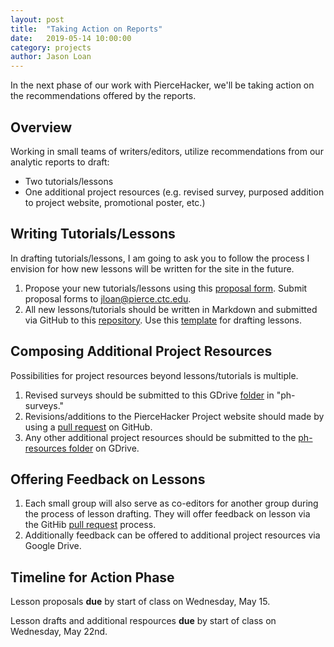 ```yaml
---
layout: post
title:  "Taking Action on Reports" 
date:   2019-05-14 10:00:00
category: projects
author: Jason Loan 
---
```

In the next phase of our work with PierceHacker, we'll be taking action on the recommendations offered by the reports.

## Overview

Working in small teams of writers/editors, utilize recommendations from our analytic reports to draft:

* Two tutorials/lessons
* One additional project resources (e.g. revised survey, purposed addition to project website, promotional poster, etc.)

## Writing Tutorials/Lessons

In drafting tutorials/lessons, I am going to ask you to follow the process I envision for how new lessons will be written for the site in the future.

1. Propose your new tutorials/lessons using this [proposal form](https://jloan.github.io/pierce-hacker/assets/tutorial-proposal-form.txt). Submit proposal forms to jloan@pierce.ctc.edu. 
2. All new lessons/tutorials should be written in Markdown and submitted via GitHub to this [repository](https://github.com/jloan/pierce-hacker-submissions). Use this [template](https://github.com/jloan/pierce-hacker-submissions/blob/master/lessons/lesson-template.md) for drafting lessons. 

## Composing Additional Project Resources

Possibilities for project resources beyond lessons/tutorials is multiple.

1. Revised surveys should be submitted to this GDrive [folder](https://drive.google.com/open?id=1pMhS-X2fDSoRDj7X0Ort_RNXLOhBg86D) in "ph-surveys." 
2. Revisions/additions to the PierceHacker Project website should made by using a [pull request](https://help.github.com/en/articles/creating-a-pull-request) on GitHub. 
3. Any other additional project resources should be submitted to the [ph-resources folder](https://drive.google.com/open?id=1pMhS-X2fDSoRDj7X0Ort_RNXLOhBg86D) on GDrive.

## Offering Feedback on Lessons

1. Each small group will also serve as co-editors for another group during the process of lesson drafting. They will offer feedback on lesson via the GitHib [pull request](https://help.github.com/en/articles/creating-a-pull-request) process.
2. Additionally feedback can be offered to additional project resources via Google Drive.

## Timeline for Action Phase

Lesson proposals **due** by start of class on Wednesday, May 15.

Lesson drafts and additional respources **due** by start of class on Wednesday, May 22nd.
